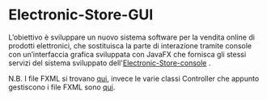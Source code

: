 # Electronic-Store-GUI

L’obiettivo è sviluppare un nuovo sistema software per la vendita online di prodotti elettronici, che sostituisca la parte di interazione tramite console con un’interfaccia grafica sviluppata con JavaFX che fornisca gli stessi servizi del sistema sviluppato dell'[Electronic-Store-console](https://github.com/michelecairone/Electronic-Store-console) .

N.B.
I file FXML si trovano [qui](https://github.com/michelecairone/Electronic-Store-GUI/tree/main/src/main/resources/assegnamento2/assegnamento2), invece le varie classi Controller che appunto gestiscono i file FXML sono [qui](https://github.com/michelecairone/Electronic-Store-GUI/tree/main/src/main/java/assegnamento2/assegnamento2/controller).

